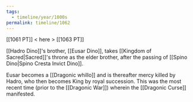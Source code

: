 ```yaml
---
tags:
  - timeline/year/1000s
permalink: timeline/1062
---
```

[[1061 PT]] < here > [[1063 PT]]

[[Hadro Dino]]'s brother, [[Eusar Dino]], takes [[Kingdom of Sacred|Sacred]]'s throne as the elder brother, after the passing of [[Spino Dino|Spino Cresta Invict Dino]].

Eusar becomes a [[Dragonic whillo]] and is thereafter mercy killed by Hadro, who then becomes King by royal succession. This was the most recent time (prior to the [[Dragonic War]]) wherein the [[Dragonic Curse]] manifested.
